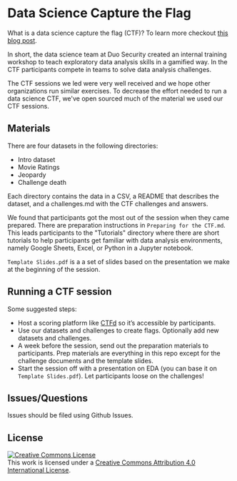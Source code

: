 # Data Science Capture the Flag

What is a data science capture the flag (CTF)? To learn more checkout [this blog post](https://duo.com/labs/research/gamifying-data-science-education).

In short, the data science team at Duo Security created an internal training workshop to teach exploratory data analysis skills in a gamified way. In the CTF participants compete in teams to solve data analysis challenges.

The CTF sessions we led were very well received and we hope other organizations run similar exercises. To decrease the effort needed to run a data science CTF, we've open sourced much of the material we used our CTF sessions.

## Materials

There are four datasets in the following directories:

* Intro dataset
* Movie Ratings
* Jeopardy
* Challenge death

Each directory contains the data in a CSV, a README that describes the dataset, and a challenges.md with the CTF challenges and answers.

We found that participants got the most out of the session when they came prepared. There are preparation instructions in `Preparing for the CTF.md`. This leads participants to the "Tutorials" directory where there are short tutorials to help participants get familiar with data analysis environments, namely Google Sheets, Excel, or Python in a Jupyter notebook.

`Template Slides.pdf` is a a set of slides based on the presentation we make at the beginning of the session.

## Running a CTF session
Some suggested steps:

* Host a scoring platform like [CTFd](https://github.com/CTFd/CTFd) so it’s accessible by participants.
* Use our datasets and challenges to create flags. Optionally add new datasets and challenges.
* A week before the session, send out the preparation materials to participants. Prep materials are everything in this repo except for the challenge documents and the template slides.
* Start the session off with a presentation on EDA (you can base it on `Template Slides.pdf`). Let participants loose on the challenges!


## Issues/Questions
Issues should be filed using Github Issues.

## License

<a rel="license" href="http://creativecommons.org/licenses/by/4.0/"><img alt="Creative Commons License" style="border-width:0" src="https://i.creativecommons.org/l/by/4.0/88x31.png" /></a><br />This work is licensed under a <a rel="license" href="http://creativecommons.org/licenses/by/4.0/">Creative Commons Attribution 4.0 International License</a>.
